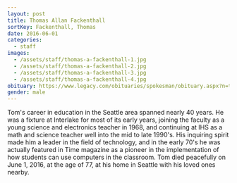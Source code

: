 ```yaml
---
layout: post
title: Thomas Allan Fackenthall
sortKey: Fackenthall, Thomas
date: 2016-06-01
categories:
  - staff
images:
  - /assets/staff/thomas-a-fackenthall-1.jpg
  - /assets/staff/thomas-a-fackenthall-2.jpg
  - /assets/staff/thomas-a-fackenthall-3.jpg
  - /assets/staff/thomas-a-fackenthall-4.jpg
obituary: https://www.legacy.com/obituaries/spokesman/obituary.aspx?n=thomas-allan-fackenthall&pid=181070901&
gender: male
---
```

Tom's career in education in the Seattle area spanned nearly 40 years. He was a fixture at Interlake for most of its early years, joining the faculty as a young science and electronics teacher in 1968, and continuing at IHS as a math and science teacher well into the mid to late 1990's. His inquiring spirit made him a leader in the field of technology, and in the early 70's he was actually featured in Time magazine as a pioneer in the implementation of how students can use computers in the classroom. Tom died peacefully on June 1, 2016, at the age of 77, at his home in Seattle with his loved ones nearby. 
